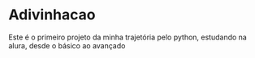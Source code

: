 # Adivinhacao

Este é o primeiro projeto da minha trajetória pelo python, estudando na alura, desde o básico ao avançado